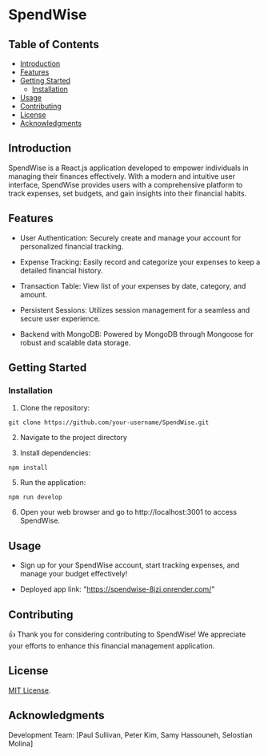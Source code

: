# SpendWise

## Table of Contents
- [Introduction](#introduction)
- [Features](#features)
- [Getting Started](#getting-started)
  - [Installation](#installation)
- [Usage](#usage)
- [Contributing](#contributing)
- [License](#license)
- [Acknowledgments](#acknowledgments)

## Introduction

SpendWise is a React.js application developed to empower individuals in managing their finances effectively. With a modern and intuitive user interface, SpendWise provides users with a comprehensive platform to track expenses, set budgets, and gain insights into their financial habits.

## Features

* User Authentication: Securely create and manage your account for personalized financial tracking.

* Expense Tracking: Easily record and categorize your expenses to keep a detailed financial history.

* Transaction Table: View list of your expenses by date, category, and amount.

* Persistent Sessions: Utilizes session management for a seamless and secure user experience.

* Backend with MongoDB: Powered by MongoDB through Mongoose for robust and scalable data storage.

## Getting Started


### Installation

1. Clone the repository:
```
git clone https://github.com/your-username/SpendWise.git
```

2. Navigate to the project directory

3. Install dependencies:
```
npm install
```
5. Run the application:
```
npm run develop
```
6. Open your web browser and go to http://localhost:3001 to access SpendWise.

## Usage
* Sign up for your SpendWise account, start tracking expenses, and manage your budget effectively!

* Deployed app link: "https://spendwise-8jzi.onrender.com/"


## Contributing

👍 Thank you for considering contributing to SpendWise! We appreciate your efforts to enhance this financial management application.

## License

[MIT License](https://opensource.org/licenses/MIT).

## Acknowledgments

Development Team: [Paul Sullivan, Peter Kim, Samy Hassouneh, Selostian Molina]
